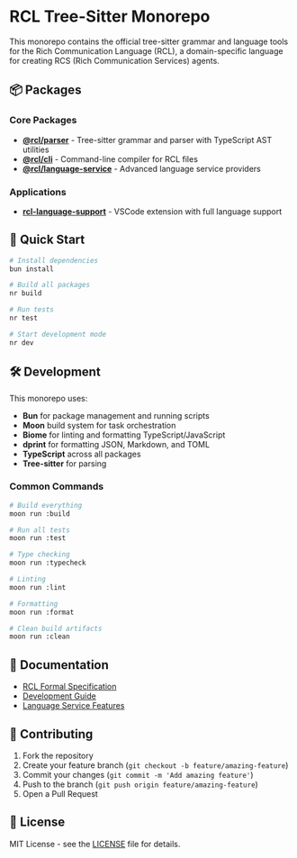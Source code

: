 # RCL Tree-Sitter Monorepo

This monorepo contains the official tree-sitter grammar and language tools for the Rich Communication Language (RCL), a domain-specific language for creating RCS (Rich Communication Services) agents.

## 📦 Packages

### Core Packages
- **[@rcl/parser](packages/parser)** - Tree-sitter grammar and parser with TypeScript AST utilities
- **[@rcl/cli](packages/cli)** - Command-line compiler for RCL files
- **[@rcl/language-service](packages/language-service)** - Advanced language service providers

### Applications
- **[rcl-language-support](apps/extension)** - VSCode extension with full language support

## 🚀 Quick Start

```bash
# Install dependencies
bun install

# Build all packages
nr build

# Run tests
nr test

# Start development mode
nr dev
```

## 🛠️ Development

This monorepo uses:
- **Bun** for package management and running scripts
- **Moon** build system for task orchestration
- **Biome** for linting and formatting TypeScript/JavaScript
- **dprint** for formatting JSON, Markdown, and TOML
- **TypeScript** across all packages
- **Tree-sitter** for parsing

### Common Commands

```bash
# Build everything
moon run :build

# Run all tests
moon run :test

# Type checking
moon run :typecheck

# Linting
moon run :lint

# Formatting
moon run :format

# Clean build artifacts
moon run :clean
```

## 📖 Documentation

- [RCL Formal Specification](docs/rcl-formal-specification.md)
- [Development Guide](CLAUDE.md)
- [Language Service Features](apps/extension/LANGUAGE_SERVICE_FEATURES.md)

## 🤝 Contributing

1. Fork the repository
2. Create your feature branch (`git checkout -b feature/amazing-feature`)
3. Commit your changes (`git commit -m 'Add amazing feature'`)
4. Push to the branch (`git push origin feature/amazing-feature`)
5. Open a Pull Request

## 📄 License

MIT License - see the [LICENSE](LICENSE) file for details.